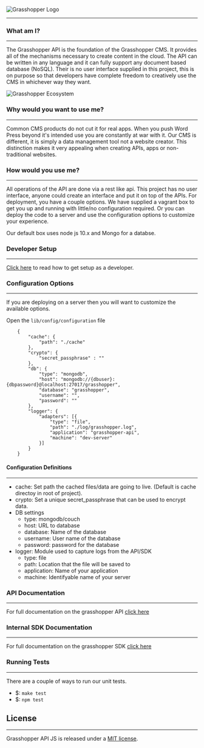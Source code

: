 ![Grasshopper Logo](https://s3.amazonaws.com/SolidInteractive/images/grasshopper/grasshopper-api-js.jpg)

---------------------------------------------------------------

### What am I?

------------------------------------------------------------------

The Grasshopper API is the foundation of the Grasshopper CMS. It provides all of the mechanisms necessary to create content in the cloud. The API can be written in any language and it can fully support any document based database (NoSQL). Their is no user interface supplied in this project, this is on purpose so that developers have complete freedom to creatively use the CMS in whichever way they want.

![Grasshopper Ecosystem](https://s3.amazonaws.com/SolidInteractive/images/grasshopper/GrasshopperEcosystemOverview.png)


### Why would you want to use me?

------------------------------------------------------------------

Common CMS products do not cut it for real apps. When you push Word Press beyond it's intended use you are constantly at war with it.  Our CMS is different, it is simply a data management tool not a website creator. This distinction makes it very appealing when creating APIs, apps or non-traditional websites.

 
 
### How would you use me? 

------------------------------------------------------------------

All operations of the API are done via a rest like api. This project has no user interface, anyone could create an interface and put it on top of the APIs. For deployment, you have a couple options. We have supplied a vagrant box to get you up and running with little/no configuration required. Or you can deploy the code to a server and use the configuration options to customize your experience. 

Our default box uses node js 10.x and Mongo for a databse.

 
  
### Developer Setup

-----------------------------------------------------------------------------

[Click here](https://git.thinksolid.com/opensource/grasshopper-api-js/wikis/development-environment) to read how to get setup as a developer. 
 
 
  
  
### Configuration Options

------------------------------------------------------------------

If you are deploying on a server then you will want to customize the available options. 

Open the ```lib/config/configuration``` file

        {
            "cache": {
                "path": "./cache"
            },
            "crypto": {
                "secret_passphrase" : ""
            },
            "db": {
                "type": "mongodb",
                "host": "mongodb://{dbuser}:{dbpassword}@localhost:27017/grasshopper",
                "database": "grasshopper",
                "username": "",
                "password": ""
            },
            "logger": {
                "adapters": [{
                    "type": "file",
                    "path": "./log/grasshopper.log",
                    "application": "grasshopper-api",
                    "machine": "dev-server"
                }]
            }
        }
 
 
 
#### Configuration Definitions

------------------------------------------------------------------

* cache: Set path the cached files/data are going to live. (Default is cache directoy in root of project).
* crypto: Set a unique secret_passphrase that can be used to encrypt data.
* DB settings
    * type: mongodb/couch
    * host: URL to database
    * database: Name of the database
    * username: User name of the database
    * password: password for the database
* logger: Module used to capture logs from the API/SDK 
    * type: file
    * path: Location that the file will be saved to
    * application: Name of your application
    * machine: Identifyable name of your server
 
 
 
### API Documentation

-------------------------------------------------------

For full documentation on the grasshopper API [click here](https://git.thinksolid.com/opensource/grasshopper-api-js/wikis/api)
 
 
### Internal SDK Documentation

-------------------------------------------------------

For full documentation on the grasshopper SDK [click here](https://git.thinksolid.com/opensource/grasshopper-api-js/wikis/sdk)


### Running Tests

-------------------------------------------------------

There are a couple of ways to run our unit tests.

* $: ```make test```
* $: ```npm test```
 
 
 
## License

-------------------------------------------------------

Grasshopper API JS is released under a [MIT license](../blob/master/LICENSE).